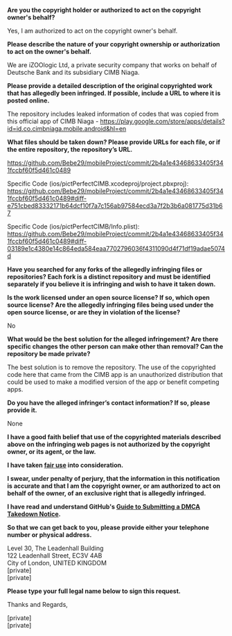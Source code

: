 **Are you the copyright holder or authorized to act on the copyright owner's behalf?**  

Yes, I am authorized to act on the copyright owner's behalf.

**Please describe the nature of your copyright ownership or authorization to act on the owner's behalf.**  

We are iZOOlogic Ltd, a private security company that works on behalf of Deutsche Bank and its subsidiary CIMB Niaga.

**Please provide a detailed description of the original copyrighted work that has allegedly been infringed. If possible, include a URL to where it is posted online.**  

The repository includes leaked information of codes that was copied from this official app of CIMB Niaga - https://play.google.com/store/apps/details?id=id.co.cimbniaga.mobile.android&hl=en

**What files should be taken down? Please provide URLs for each file, or if the entire repository, the repository’s URL.**  

https://github.com/Bebe29/mobileProject/commit/2b4a1e43468633405f341fccbf60f5d461c0489

Specific Code (ios/pictPerfectCIMB.xcodeproj/project.pbxproj): https://github.com/Bebe29/mobileProject/commit/2b4a1e43468633405f341fccbf60f5d461c0489#diff-e751cbed83332171b64dcf10f7a7c156ab97584ecd3a7f2b3b6a081775d31b67

Specific Code (ios/pictPerfectCIMB/Info.plist): https://github.com/Bebe29/mobileProject/commit/2b4a1e43468633405f341fccbf60f5d461c0489#diff-03189e1c4380e14c864eda584eaa7702796036f4311090d4f71df19adae5074d

**Have you searched for any forks of the allegedly infringing files or repositories? Each fork is a distinct repository and must be identified separately if you believe it is infringing and wish to have it taken down.**  

**Is the work licensed under an open source license? If so, which open source license? Are the allegedly infringing files being used under the open source license, or are they in violation of the license?**  

No

**What would be the best solution for the alleged infringement? Are there specific changes the other person can make other than removal? Can the repository be made private?**  

The best solution is to remove the repository. The use of the copyrighted code here that came from the CIMB app is an unauthorized distribution that could be used to make a modified version of the app or benefit competing apps.

**Do you have the alleged infringer’s contact information? If so, please provide it.**  

None

**I have a good faith belief that use of the copyrighted materials described above on the infringing web pages is not authorized by the copyright owner, or its agent, or the law.**  

**I have taken <a href="https://www.lumendatabase.org/topics/22">fair use</a> into consideration.**  

**I swear, under penalty of perjury, that the information in this notification is accurate and that I am the copyright owner, or am authorized to act on behalf of the owner, of an exclusive right that is allegedly infringed.**  

**I have read and understand GitHub's <a href="https://docs.github.com/articles/guide-to-submitting-a-dmca-takedown-notice/">Guide to Submitting a DMCA Takedown Notice</a>.**  

**So that we can get back to you, please provide either your telephone number or physical address.**  

Level 30, The Leadenhall Building  
122 Leadenhall Street, EC3V 4AB  
City of London, UNITED KINGDOM  
[private]  
[private]

**Please type your full legal name below to sign this request.**  

Thanks and Regards,

[private]  
[private]
